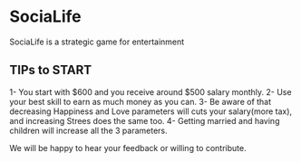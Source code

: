 # SociaLife
SociaLife is a strategic game for entertainment

## TIPs to START
1- You start with $600 and you receive around $500 salary monthly.
2- Use your best skill to earn as much money as you can.
3- Be aware of that decreasing Happiness and Love parameters will cuts your salary(more tax), and increasing Strees does the same too. 
4- Getting married and having children will increase all the 3 parameters. 


We will be happy to hear your feedback or willing to contribute. 

